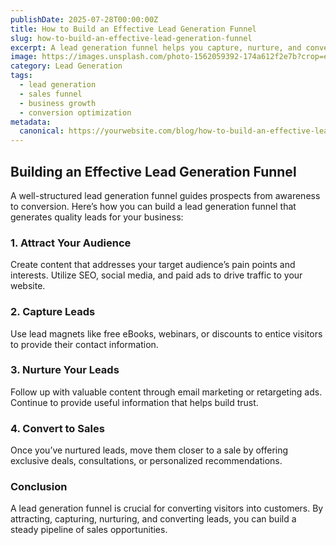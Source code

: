 ```yaml
---
publishDate: 2025-07-28T00:00:00Z
title: How to Build an Effective Lead Generation Funnel
slug: how-to-build-an-effective-lead-generation-funnel
excerpt: A lead generation funnel helps you capture, nurture, and convert leads. Learn how to build a funnel that effectively generates quality leads for your business.
image: https://images.unsplash.com/photo-1562059392-174a612f2e7b?crop=entropy&cs=tinysrgb&fit=max&ixid=MnwzNjQzOXwwfDF8c2VhcmNofDg4fHxiYXNlZCBpbi1sZWFkZXItZm9yLWJlYXV0eXxlbnwwfHx8fDE2NzYzNzYzODQ&ixlib=rb-1.2.1&q=80&w=1080
category: Lead Generation
tags:
  - lead generation
  - sales funnel
  - business growth
  - conversion optimization
metadata:
  canonical: https://yourwebsite.com/blog/how-to-build-an-effective-lead-generation-funnel
---
```


## Building an Effective Lead Generation Funnel

A well-structured lead generation funnel guides prospects from awareness to conversion. Here’s how you can build a lead generation funnel that generates quality leads for your business:

### 1. **Attract Your Audience**
Create content that addresses your target audience’s pain points and interests. Utilize SEO, social media, and paid ads to drive traffic to your website.

### 2. **Capture Leads**
Use lead magnets like free eBooks, webinars, or discounts to entice visitors to provide their contact information.

### 3. **Nurture Your Leads**
Follow up with valuable content through email marketing or retargeting ads. Continue to provide useful information that helps build trust.

### 4. **Convert to Sales**
Once you’ve nurtured leads, move them closer to a sale by offering exclusive deals, consultations, or personalized recommendations.

### Conclusion
A lead generation funnel is crucial for converting visitors into customers. By attracting, capturing, nurturing, and converting leads, you can build a steady pipeline of sales opportunities.
